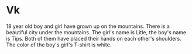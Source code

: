 # Vk
18 year old boy and girl have grown up on the mountains. There is a beautiful city under the mountains. The girl's name is Litle, the boy's name is Tips. Both of them have placed their hands on each other's shoulders. The color of the boy's girl's T-shirt is white.
